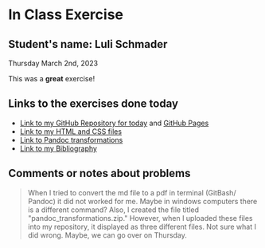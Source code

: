 # In Class Exercise
## Student's name: Luli Schmader 
Thursday March 2nd, 2023 

This was a **great** exercise! 

## Links to the exercises done today 

- [Link to my GitHub Repository for today](lulischmader/DHExercise) and [GitHub Pages](https://lulischmader.github.io/DHExercise)
- [Link to my HTML and CSS files](file:///C:/Users/Luli/Documents/DHPracticum/exercise2.html)
- [Link to Pandoc transformations](file:///C:/Users/Luli/Documents/DHPracticum/pandoc_transformations.zip/5.exercise3.html)
- [Link to my Bibliography](file:///C:/Users/Luli/Documents/DHPracticum/biblipgraphy.html)

## Comments or notes about problems 

> When I tried to convert the md file to a pdf in terminal (GitBash/ Pandoc) it did not worked for me. Maybe in windows computers there is a different command?
  Also, I created the file titled "pandoc_transformations.zip." However, when I uploaded these files into my repository, it displayed as three different files. Not sure     what I did wrong. Maybe, we can go over on Thursday.
